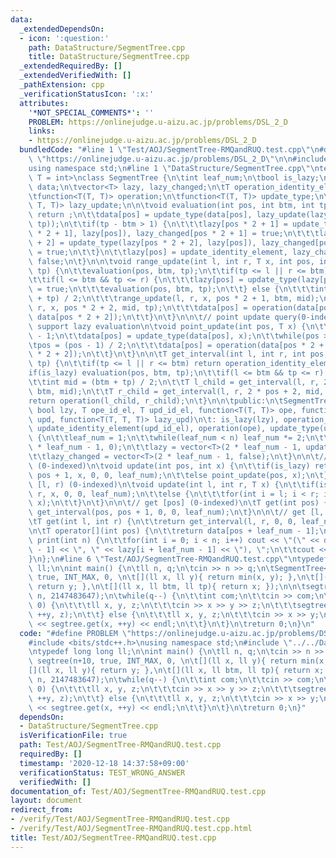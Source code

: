 ```yaml
---
data:
  _extendedDependsOn:
  - icon: ':question:'
    path: DataStructure/SegmentTree.cpp
    title: DataStructure/SegmentTree.cpp
  _extendedRequiredBy: []
  _extendedVerifiedWith: []
  _pathExtension: cpp
  _verificationStatusIcon: ':x:'
  attributes:
    '*NOT_SPECIAL_COMMENTS*': ''
    PROBLEM: https://onlinejudge.u-aizu.ac.jp/problems/DSL_2_D
    links:
    - https://onlinejudge.u-aizu.ac.jp/problems/DSL_2_D
  bundledCode: "#line 1 \"Test/AOJ/SegmentTree-RMQandRUQ.test.cpp\"\n#define PROBLEM\
    \ \"https://onlinejudge.u-aizu.ac.jp/problems/DSL_2_D\"\n\n#include <bits/stdc++.h>\n\
    using namespace std;\n#line 1 \"DataStructure/SegmentTree.cpp\"\ntemplate <class\
    \ T = int>\nclass SegmentTree {\n\tint leaf_num;\n\tbool is_lazy;\n\tvector<T>\
    \ data;\n\tvector<T> lazy, lazy_changed;\n\tT operation_identity_element, update_identity_element;\n\
    \tfunction<T(T, T)> operation;\n\tfunction<T(T, T)> update_type;\n\tfunction<T(T,\
    \ T, T)> lazy_update;\n\n\tvoid evaluation(int pos, int btm, int tp) {\n\t\tif(!lazy_changed[pos])\
    \ return ;\n\t\tdata[pos] = update_type(data[pos], lazy_update(lazy[pos], btm,\
    \ tp));\n\t\tif(tp - btm > 1) {\n\t\t\tlazy[pos * 2 + 1] = update_type(lazy[pos\
    \ * 2 + 1], lazy[pos]), lazy_changed[pos * 2 + 1] = true;\n\t\t\tlazy[pos * 2\
    \ + 2] = update_type(lazy[pos * 2 + 2], lazy[pos]), lazy_changed[pos * 2 + 2]\
    \ = true;\n\t\t}\n\t\tlazy[pos] = update_identity_element, lazy_changed[pos] =\
    \ false;\n\t}\n\n\tvoid range_update(int l, int r, T x, int pos, int btm, int\
    \ tp) {\n\t\tevaluation(pos, btm, tp);\n\t\tif(tp <= l || r <= btm) return ;\n\
    \t\tif(l <= btm && tp <= r) {\n\t\t\tlazy[pos] = update_type(lazy[pos], x), lazy_changed[pos]\
    \ = true;\n\t\t\tevaluation(pos, btm, tp);\n\t\t} else {\n\t\t\tint mid = (btm\
    \ + tp) / 2;\n\t\t\trange_update(l, r, x, pos * 2 + 1, btm, mid);\n\t\t\trange_update(l,\
    \ r, x, pos * 2 + 2, mid, tp);\n\t\t\tdata[pos] = operation(data[pos * 2 + 1],\
    \ data[pos * 2 + 2]);\n\t\t}\n\t}\n\n\t// point update query(0-indexed) : not\
    \ support lazy evaluation\n\tvoid point_update(int pos, T x) {\n\t\tpos += leaf_num\
    \ - 1;\n\t\tdata[pos] = update_type(data[pos], x);\n\t\twhile(pos > 0) {\n\t\t\
    \tpos = (pos - 1) / 2;\n\t\t\tdata[pos] = operation(data[pos * 2 + 1], data[pos\
    \ * 2 + 2]);\n\t\t}\n\t}\n\n\tT get_interval(int l, int r, int pos, int btm, int\
    \ tp) {\n\t\tif(tp <= l || r <= btm) return operation_identity_element;\n\t\t\
    if(is_lazy) evaluation(pos, btm, tp);\n\t\tif(l <= btm && tp <= r) return data[pos];\n\
    \t\tint mid = (btm + tp) / 2;\n\t\tT l_child = get_interval(l, r, 2 * pos + 1,\
    \ btm, mid);\n\t\tT r_child = get_interval(l, r, 2 * pos + 2, mid, tp);\n\t\t\
    return operation(l_child, r_child);\n\t}\n\n\tpublic:\n\tSegmentTree(size_t n,\
    \ bool lzy, T ope_id_el, T upd_id_el, function<T(T, T)> ope, function<T(T, T)>\
    \ upd, function<T(T, T, T)> lazy_upd)\n\t: is_lazy(lzy), operation_identity_element(ope_id_el),\
    \ update_identity_element(upd_id_el), operation(ope), update_type(upd), lazy_update(lazy_upd)\
    \ {\n\t\tleaf_num = 1;\n\t\twhile(leaf_num < n) leaf_num *= 2;\n\t\tdata = vector<T>(2\
    \ * leaf_num - 1, 0);\n\t\tlazy = vector<T>(2 * leaf_num - 1, update_identity_element);\n\
    \t\tlazy_changed = vector<T>(2 * leaf_num - 1, false);\n\t}\n\n\t// update [pos]\
    \ (0-indexed)\n\tvoid update(int pos, int x) {\n\t\tif(is_lazy) return range_update(pos,\
    \ pos + 1, x, 0, 0, leaf_num);\n\t\telse point_update(pos, x);\n\t}\n\n\t// update\
    \ [l, r) (0-indexed)\n\tvoid update(int l, int r, T x) {\n\t\tif(is_lazy) range_update(l,\
    \ r, x, 0, 0, leaf_num);\n\t\telse {\n\t\t\tfor(int i = l; i < r; i++) point_update(i,\
    \ x);\n\t\t}\n\t}\n\n\t// get [pos] (0-indexed)\n\tT get(int pos) {\n\t\treturn\
    \ get_interval(pos, pos + 1, 0, 0, leaf_num);\n\t}\n\n\t// get [l, r) (0-indexed)\n\
    \tT get(int l, int r) {\n\t\treturn get_interval(l, r, 0, 0, leaf_num);\n\t}\n\
    \n\tT operator[](int pos) {\n\t\treturn data[pos + leaf_num - 1];\n\t}\n\n\tvoid\
    \ print(int n) {\n\t\tfor(int i = 0; i < n; i++) cout << \"(\" << data[i + leaf_num\
    \ - 1] << \", \" << lazy[i + leaf_num - 1] << \"), \";\n\t\tcout << endl;\n\t\
    }\n};\n#line 6 \"Test/AOJ/SegmentTree-RMQandRUQ.test.cpp\"\ntypedef long long\
    \ ll;\n\nint main() {\n\tll n, q;\n\tcin >> n >> q;\n\tSegmentTree<ll> segtree(n+10,\
    \ true, INT_MAX, 0, \n\t[](ll x, ll y){ return min(x, y); },\n\t[](ll x, ll y){\
    \ return y; },\n\t[](ll x, ll btm, ll tp){ return x; });\n\n\tsegtree.update(0,\
    \ n, 2147483647);\n\twhile(q--) {\n\t\tint com;\n\t\tcin >> com;\n\t\tif(com ==\
    \ 0) {\n\t\t\tll x, y, z;\n\t\t\tcin >> x >> y >> z;\n\t\t\tsegtree.update(x,\
    \ ++y, z);\n\t\t} else {\n\t\t\tll x, y, z;\n\t\t\tcin >> x >> y;\n\t\t\tcout\
    \ << segtree.get(x, ++y) << endl;\n\t\t}\n\t}\n\treturn 0;\n}\n"
  code: "#define PROBLEM \"https://onlinejudge.u-aizu.ac.jp/problems/DSL_2_D\"\n\n\
    #include <bits/stdc++.h>\nusing namespace std;\n#include \"../../DataStructure/SegmentTree.cpp\"\
    \ntypedef long long ll;\n\nint main() {\n\tll n, q;\n\tcin >> n >> q;\n\tSegmentTree<ll>\
    \ segtree(n+10, true, INT_MAX, 0, \n\t[](ll x, ll y){ return min(x, y); },\n\t\
    [](ll x, ll y){ return y; },\n\t[](ll x, ll btm, ll tp){ return x; });\n\n\tsegtree.update(0,\
    \ n, 2147483647);\n\twhile(q--) {\n\t\tint com;\n\t\tcin >> com;\n\t\tif(com ==\
    \ 0) {\n\t\t\tll x, y, z;\n\t\t\tcin >> x >> y >> z;\n\t\t\tsegtree.update(x,\
    \ ++y, z);\n\t\t} else {\n\t\t\tll x, y, z;\n\t\t\tcin >> x >> y;\n\t\t\tcout\
    \ << segtree.get(x, ++y) << endl;\n\t\t}\n\t}\n\treturn 0;\n}"
  dependsOn:
  - DataStructure/SegmentTree.cpp
  isVerificationFile: true
  path: Test/AOJ/SegmentTree-RMQandRUQ.test.cpp
  requiredBy: []
  timestamp: '2020-12-18 14:37:58+09:00'
  verificationStatus: TEST_WRONG_ANSWER
  verifiedWith: []
documentation_of: Test/AOJ/SegmentTree-RMQandRUQ.test.cpp
layout: document
redirect_from:
- /verify/Test/AOJ/SegmentTree-RMQandRUQ.test.cpp
- /verify/Test/AOJ/SegmentTree-RMQandRUQ.test.cpp.html
title: Test/AOJ/SegmentTree-RMQandRUQ.test.cpp
---
```

